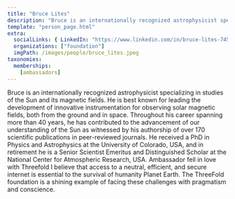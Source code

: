 ```yaml
---
title: "Bruce Lites"
description: "Bruce is an internationally recognized astrophysicist specializing in studies of the Sun and its magnetic fields."
template: "person_page.html"
extra:
  socialLinks: { LinkedIn: "https://www.linkedin.com/in/bruce-lites-74555811/"}
  organizations: ["foundation"]
  imgPath: /images/people/bruce_lites.jpeg
taxonomies:
  memberships:
    [ambassadors]
---
```


Bruce is an internationally recognized astrophysicist specializing in studies of the Sun and its magnetic fields. He is best known for leading the development of innovative instrumentation for observing solar magnetic fields, both from the ground and in space. Throughout his career spanning more than 40 years, he has contributed to the advancement of our understanding of the Sun as witnessed by his authorship of over 170 scientific publications in peer-reviewed journals. He received a PhD in Physics and Astrophysics at the University of Colorado, USA, and in retirement he is a Senior Scientist Emeritus and Distinguished Scholar at the National Center for Atmospheric Research, USA. Ambassador fell in love with Threefold I believe that access to a neutral, efficient, and secure internet is essential to the survival of humanity Planet Earth. The ThreeFold foundation is a shining example of facing these challenges with pragmatism and conscience.